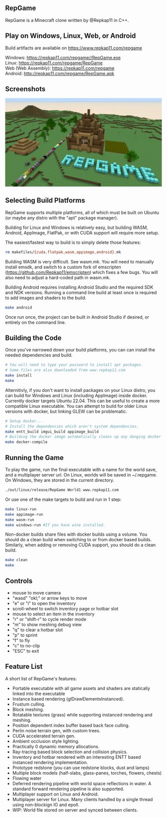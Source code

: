 ## RepGame

RepGame is a Minecraft clone written by @Repkap11 in C++.

## Play on Windows, Linux, Web, or Android
Build artifacts are available on https://www.repkap11.com/repgame

Windows: https://repkap11.com/repgame//RepGame.exe \
Linux: https://repkap11.com/repgame/RepGame \
Web (Web Assembly): https://repkap11.com/repgame \
Android: http://repkap11.com/repgame/RepGame.apk

## Screenshots
![RepGame House](https://github.com/Repkap11/RepGame/blob/master/screenshots/repgame_house.png "RepGame House")

## Selecting Build Platforms
RepGame supports multiple platforms, all of which must be built on Ubuntu (or maybe any distro with the "apt" package manager).

Building for Linux and Windows is relatively easy, but building WASM, Android, AppImage, FlatPak, or with CUDA support will require more setup.

The easiest/fastest way to build is to simply delete those features:
```bash
rm makefiles/{cuda,flatpak,wasm,appimage,android}.mk
```
Building WASM is very difficult. See wasm.mk. You will need to manually install emsdk, and switch to a custom fork of emscripten (https://github.com/Repkap11/emscripten) which fixes a few bugs. You will also need to adjust a hard-coded path in wasm.mk.

Building Android requires installing Android Studio and the required SDK and NDK versions.
Running a command line build at least once is required to add images and shaders to the build.
```bash
make android
```
Once run once, the project can be built in Android Studio if desired, or entirely on the command line.

## Building the Code
Once you've narrowed down your build platforms, you can can install the needed dependencies and build.
```bash
# You will need to type your password to install apt packages.
# Some files are also downloaded from www.repkap11.com
make install
make
```
Alternitivly, if you don't want to install packages on your Linux distro, you can build for Windows and Linux (including AppImage) inside docker.
Currently docker targets Ubuntu 22.04. This can be useful to create a more compatible Linux executable.
You can attempt to build for older Linux versions with docker, but linking GLEW can be problematic.
```bash
# Setup docker...
# Install the dependencies which aren't system dependencies.
make entt_build imgui_build appimage_build
# Building the docker image automatically cleans up any danging docker images or volumes, including non RepGame ones.
make docker-compile
```
## Running the Game
To play the game, run the final executable with a name for the world save, and a multiplayer server url. On Linux, worlds will be saved in ~/.repgame. On Windows, they are stored in the current directory.
```bash
./out/linux/release/RepGame World1 www.repkap11.com
```
Or use one of the make targets to build and run in 1 step:
```bash
make linux-run
make appimage-run
make wasm-run
make windows-run #If you have wine installed.
```
Non-docker builds share files with docker builds using a volume.
You should do a clean build when switching to or from docker based builds.
Similarly, when adding or removing CUDA support, you should do a clean build.
```bash
make clean
make
```

## Controls
- mouse to move camera
- "wasd" "okl;" or arrow keys to move
- "e" or "i" to open the inventory
- scroll-wheel to switch inventory page or hotbar slot
- mouse to select an item in the inventory
- "r" or "shift-r" to cycle render mode
- "m" to show meshing debug view
- "q" to clear a hotbar slot
- "p" to sprint
- "f" to fly
- "c" to no-clip
- "ESC" to exit

## Feature List
A short list of RepGame's features:

- Portable executable with all game assets and shaders are statically linked into the executable 
- Instance based rendering (glDrawElementsInstanced).
- Frustum culling.
- Block meshing.
- Rotatable textures (grass) while supporting instanced rendering and meshing.
- Position dependent index buffer based back face culling.
- Perlin noise terrain gen, with custom trees.
- CUDA accelerated terrain gen.
- Ambient occlusion style lighting.
- Practically 0 dynamic memory allocations.
- Ray-tracing based block selection and collision physics.
- Inventory and hotbar rendered with an interesting ENTT based instanced rendering implementation.
- Prototype redstone (you can use redstone blocks, dust and lamps)
- Multiple block models (half-slabs, glass-panes, torches, flowers, chests)
- Flowing water
- Deferred rendering pipeline with world space reflections in water. A standard forward rendering pipeline is also supported.
- Multiplayer support on Linux and Android.
- Multiplayer server for Linux. Many clients handled by a single thread using non-blockign IO and epoll.
- WIP: World file stored on server and synced between clients.
